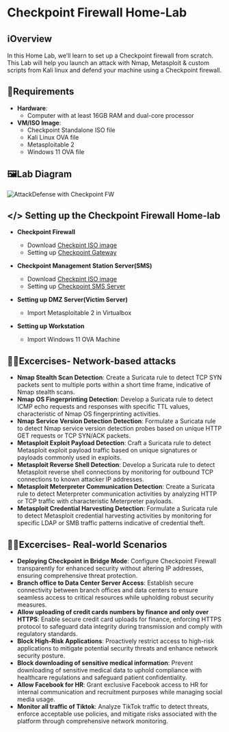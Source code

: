 # Checkpoint Firewall Home-Lab

## ℹ️Overview

In this Home Lab, we’ll learn to set up a Checkpoint firewall from scratch. This Lab will help you launch an attack with Nmap, Metasploit & custom scripts from Kali linux and defend your machine using a Checkpoint firewall.
## 🧮Requirements

- **Hardware**:
  - Computer with at least 16GB RAM and dual-core processor
- **VM/ISO Image**:
  - Checkpoint Standalone ISO file
  - Kali Linux OVA file
  - Metasploitable 2
  - Windows 11 OVA file



## 🖼️Lab Diagram

![AttackDefense with Checkpoint FW](https://github.com/0xrajneesh/Home-Lab/assets/40385860/a7c68832-954b-4c87-a143-e26c16ea6619)


## </> Setting up the Checkpoint Firewall Home-lab

- **Checkpoint Firewall**
  -  Download [Checkpint ISO image](https://twitter.com/rajneeshcyber/status/1636118233756610560)
  -  Setting up [Checkpoint Gateway](https://sc1.checkpoint.com/documents/R81/WebAdminGuides/EN/CP_R81_Gaia_AdminGuide/Topics-GAG/Running-FTCW-in-Gaia-Portal.htm)

- **Checkpoint Management Station Server(SMS)**
  -  Download [Checkpint ISO image](https://twitter.com/rajneeshcyber/status/1636118233756610560)
  -  Setting up [Checkpoint SMS Server](https://sc1.checkpoint.com/documents/R81/WebAdminGuides/EN/CP_R81_Gaia_AdminGuide/Topics-GAG/Running-FTCW-in-Gaia-Portal.htm)

 
- **Setting up DMZ Server(Victim Server)**
  -  Import Metasploitable 2 in Virtualbox

- **Setting up Workstation**
  -  Import Windows 11 OVA Machine
 
 


## 🧑‍💻Excercises- Network-based attacks
-  **Nmap Stealth Scan Detection**: Create a Suricata rule to detect TCP SYN packets sent to multiple ports within a short time frame, indicative of Nmap stealth scans.  
-  **Nmap OS Fingerprinting Detection**: Develop a Suricata rule to detect ICMP echo requests and responses with specific TTL values, characteristic of Nmap OS fingerprinting activities.  
-  **Nmap Service Version Detection Detection**: Formulate a Suricata rule to detect Nmap service version detection probes based on unique HTTP GET requests or TCP SYN/ACK packets.  
-  **Metasploit Exploit Payload Detection**: Craft a Suricata rule to detect Metasploit exploit payload traffic based on unique signatures or payloads commonly used in exploits.  
-  **Metasploit Reverse Shell Detection**: Develop a Suricata rule to detect Metasploit reverse shell connections by monitoring for outbound TCP connections to known attacker IP addresses.  
-  **Metasploit Meterpreter Communication Detection**: Create a Suricata rule to detect Meterpreter communication activities by analyzing HTTP or TCP traffic with characteristic Meterpreter payloads.
- **Metasploit Credential Harvesting Detection**: Formulate a Suricata rule to detect Metasploit credential harvesting activities by monitoring for specific LDAP or SMB traffic patterns indicative of credential theft.

## 🧑‍💻Excercises- Real-world Scenarios
-  **Deploying Checkpoint in Bridge Mode**: Configure Checkpoint Firewall transparently for enhanced security without altering IP addresses, ensuring comprehensive threat protection.
-  **Branch office to Data Center Server Access**: Establish secure connectivity between branch offices and data centers to ensure seamless access to critical resources while upholding robust security measures.
-  **Allow uploading of credit cards numbers by finance and only over HTTPS**:  Enable secure credit card uploads for finance, enforcing HTTPS protocol to safeguard data integrity during transmission and comply with regulatory standards.
-  **Block High-Risk Applications**: Proactively restrict access to high-risk applications to mitigate potential security threats and enhance network security posture.
-  **Block downloading of sensitive medical information**:  Prevent downloading of sensitive medical data to uphold compliance with healthcare regulations and safeguard patient confidentiality.
-  **Allow Facebook for HR**: Grant exclusive Facebook access to HR for internal communication and recruitment purposes while managing social media usage.
- **Monitor all traffic of Tiktok**: Analyze TikTok traffic to detect threats, enforce acceptable use policies, and mitigate risks associated with the platform through comprehensive network monitoring. 

